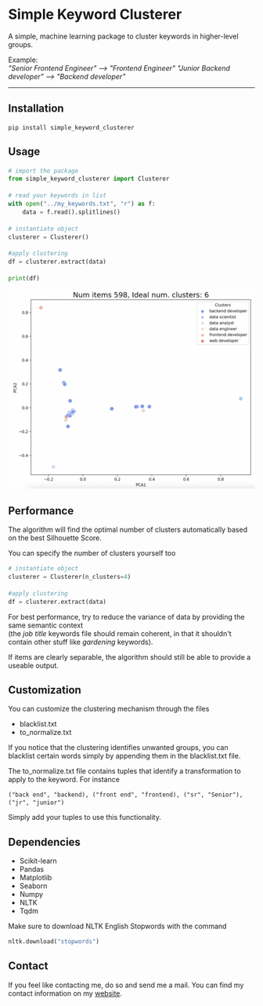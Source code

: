 # Simple Keyword Clusterer
A simple, machine learning package to cluster keywords in higher-level groups.

Example:<br>
*"Senior Frontend Engineer" --> "Frontend Engineer"*
*"Junior Backend developer" --> "Backend developer"*
___
## Installation
```
pip install simple_keyword_clusterer
```
## Usage
```python
# import the package
from simple_keyword_clusterer import Clusterer

# read your keywords in list
with open("../my_keywords.txt", "r") as f:
    data = f.read().splitlines()

# instantiate object
clusterer = Clusterer()

#apply clustering
df = clusterer.extract(data)

print(df)
```
![Clustering example](./images/clustering_sample.png)

## Performance
The algorithm will find the optimal number of clusters automatically based on the best Silhouette Score.

You can specify the number of clusters yourself too

```python
# instantiate object
clusterer = Clusterer(n_clusters=4)

#apply clustering
df = clusterer.extract(data)
```

For best performance, try to reduce the variance of data by providing the same semantic context <br>
(the *job title* keywords file should remain coherent, in that it shouldn't contain other stuff like *gardening* keywords). <br>

If items are clearly separable, the algorithm should still be able to provide a useable output.

## Customization
You can customize the clustering mechanism through the files 
- blacklist.txt
- to_normalize.txt

If you notice that the clustering identifies unwanted groups, you can blacklist certain words simply by appending them in the blacklist.txt file.

The to_normalize.txt file contains tuples that identify a transformation to apply to the keyword. For instance
```
("back end", "backend), ("front end", "frontend), ("sr", "Senior"), ("jr", "junior")
```
Simply add your tuples to use this functionality.


## Dependencies
- Scikit-learn
- Pandas
- Matplotlib
- Seaborn
- Numpy
- NLTK
- Tqdm

Make sure to download NLTK English Stopwords with the command

```python
nltk.download("stopwords")
```

## Contact
If you feel like contacting me, do so and send me a mail. You can find my contact information on my [website](https://andreadagostino.com).
